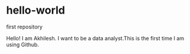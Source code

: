 # hello-world
first repository

Hello!
      I am Akhilesh. I want to be a data analyst.This is the first time I am using Github.
